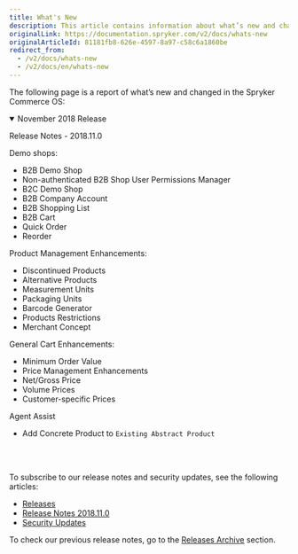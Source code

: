 ```yaml
---
title: What's New
description: This article contains information about what’s new and changed in the Spryker Commerce OS.
originalLink: https://documentation.spryker.com/v2/docs/whats-new
originalArticleId: 81181fb8-626e-4597-8a97-c58c6a1860be
redirect_from:
  - /v2/docs/whats-new
  - /v2/docs/en/whats-new
---
```


<!--

Used to be http://spryker.github.io/getting-started/whats-new/

Learn more about the new [GDPR regulations](https://documentation.spryker.com/guidelines/guidelines-for-new-gdpr-rules.htm) taking affect on May the 25th, 2018.

Click  here for information on how to navigate through the Academy.
-->

The following page is a report of what’s new and changed in the Spryker Commerce OS:

<details open>
<summary>November 2018 Release</summary>
    
Release Notes - 2018.11.0
    
Demo shops:
    

* B2B Demo Shop
* Non-authenticated B2B Shop User Permissions Manager
* B2C Demo Shop
* B2B Company Account
* B2B Shopping List
* B2B Cart
* Quick Order
* Reorder

Product Management Enhancements:

* Discontinued Products
* Alternative Products
* Measurement Units
* Packaging Units
* Barcode Generator
* Products Restrictions
* Merchant Concept

General Cart Enhancements:

* Minimum Order Value
* Price Management Enhancements
* Net/Gross Price
* Volume Prices
* Customer-specific Prices

Agent Assist

* Add Concrete Product to `Existing Abstract Product`
    
<!--

* New: Reorder
* New: Own Orders of Customers in the Administration Interface
* Improved: Checkout Shipment Pre-Check Plugin
* Improved: Country on the Order Details Page in the Administrator Interface
* Improved: Extension Points for Post (De)activation of CMS Pages and Categories Update
-->
    
</br>
</details>

</br>

To subscribe to our release notes and security updates, see the following articles:

* [Releases](/docs/scos/user/about-spryker/201903.0/releases/releases.html)
* [Release Notes 2018.11.0](/docs/scos/user/about-spryker/201903.0/releases/release-notes/release-notes-2018.11.0/release-notes-2018.11.0.html)
* [Security Updates](/docs/scos/user/about-spryker/201903.0/whats-new/security-updates.html)

To check our previous release notes, go to the [Releases Archive](/docs/scos/user/about-spryker/201903.0/releases/releases.html-archive) section.

<!--
<details open>
<summary>April 2018 Release</summary>
    
[Release Notes - April - 2018](https://documentation.spryker.com/about_spryker/releases/archive/2018/release-notes-april-1-2018.htm)
    

* New: Reorder
* New: Own Orders of Customers in the Administration Interface
* Improved: Checkout Shipment Pre-Check Plugin
* Improved: Country on the Order Details Page in the Administrator Interface
* Improved: Extension Points for Post (De)activation of CMS Pages and Categories Update 

</br>
</details>

<details open>
<summary>March 2018 Release</summary>
    
[Release Notes - March - 2018](https://documentation.spryker.com/about_spryker/releases/archive/2018/release-notes-march-1-2018.htm)
    

* New: Gift Cards
* New: Setting a New Password For the Administration Interface Users
* New: Multi-store Products Availability
* Improved: Obsolete Touch Records Cleanup
* Improved: Elasticsearch 5 Upgrade

</br>
</details>

<details open>
<summary>February 2018 - Release #2</summary>
    
[Release Notes - February - 2 2018](https://documentation.spryker.com/about_spryker/releases/archive/2018/release-notes-february-2-2018.htm)
    

* New: CMS Blocks Per Store
* New: Discounts Per Store
* New: Time To Live For Products
* Improved: Configurable Cookie Path
* Improved: Full Compatibility To Symfony 28 And Then 30
* Improved: Compatibility To PHP 7.2

</br>
</details>

<details open>
<summary>February 2018 - Release #1</summary>
    
[Release Notes - February - 1 2018](https://documentation.spryker.com/about_spryker/releases/archive/2018/release-notes-february-2018.htm)
    

* New: Product Search Widget
* New: Multi-Store Product Abstract
* Improved: Multiple Mappings Per Single Import
* Improved: Fixing Compatibility Issues In All FormTypes
* Improved: New Fields on Customer Account Page

</br>
</details>

<details open>
<summary>January 2018 Release</summary>
    
[Release Notes - January - 2018](https://documentation.spryker.com/about_spryker/releases/archive/2018/release-notes-january-2018.htm)
    

* New: Multi-Currency Product Options
* New: Category Filters
* New: Adding Multiple Products to Cart
* Improved: Use of Logger Plugin by Log Module
* Improved: Fixing a Misleading Name in Sales Query Container
* Improved: Order Placement Process Refactoring
* Improved: Changing the Table Column Type From the Project Code
* Improved: Configuring SSL Verification in Zed Request Client

</br>
</details>

<details open>
<summary>December 2017 Release</summary>
    
[Release Notes - December - 2017](https://documentation.spryker.com/about_spryker/releases/archive/2017/release-notes-december-2017.htm)
    

* New: Initial Release of Heidelpay Module
* New: Arvato RSS Release 2.0.0
* Improved: Spryker Install Tool
* Improved: Discount Calculation Performance with High Number of Criterias in Discount Rule
* Improved: Module Config Shared Between Layers and Between Modules
* Improved:bCatalog View Mode
* Improved: Zed Side Email Validation on Newsletter Subscription and Guest Form
* Improved: Preparing Console Module for Standalone Usage

</br>
</details>

<details open>
<summary>November 2017 - Release #2</summary>
    
[Release Notes - November - 2 2017](https://documentation.spryker.com/about_spryker/releases/archive/2017/release-notes-november-2-2017.htm)
    
* Improved: Inspinia Update
* Improved: Filter Out Certain Orders from Listing in Yves Customer Account
* Improved: Limits for Sequence Numbers
* Improved: Double Click Protection for Submit Action in Zed Administrative Interface
* Improved: Success Codes for NewRelic Record Deployment Response

</br>
</details>

<details open>
<summary>November 2017 - Release #1</summary>
    
[Release Notes - November - 1 2017](https://documentation.spryker.com/about_spryker/releases/archive/2017/release-notes-november-1-2017.htm)
    
* New: Multi-currency for Shipments
* New: Introducing Infrastructure for Upcoming Publish &amp; Synchronisation
* Improved: State Machine Sub-process Reuse
* Improved: Aggregated Reservations for Availability Updates
* Improved: Dedicated Log Configuration Plugins
* Improved: Decoupling JavaScript Dependency in CMS

</br>
</details>

<details open>
<summary>October 2017 - Release #2</summary>
    
[Release Notes - October - 2 2017](https://documentation.spryker.com/about_spryker/releases/archive/2017/release-notes-october-2-2017.htm)

* New: Multi-currency for Discounts
* Improved: Twig Data Access Optimisation
* Improved: Code Sniffer for Project Modules
* Improved: Architecture Sniffer for Custom Paths in Project or Vendor

</br>
</details>

<details open>
<summary>October 2017 - Release #1</summary>
    
[Release Notes - October - 1 2017](https://documentation.spryker.com/about_spryker/releases/archive/2017/release-notes-october-1-2017.html)

* New: CMS Page Preview
* New: Validity Dates for Navigation Nodes
* New: Multi-currency for Orders
* Improved: oryx-for-zed Version Update to 1.1.1
* Improved: New Interface to Allow Shipment and Payment Method Grouping
* Improved: Logging Exceptions in a Human-readable Format
* Improved: CallbackHandler for Exception Logging
* Improved: Cache for Already Located Classes
* Improved: fromArray() Method Performance
* Improved: StorageClient Optimization
* Improved: Add-to-cart Function Performance
* Improved: Force HTTPS
* Improved: Failed Add-to-cart Items from Wishlist
* Improved: OMS Performance Due to Missing Indexes in PostgreSQL
* Improved: Standalone Facets

</br>
</details>

<details open>
<summary>September 2017 - Release #2</summary>
    
[Release Notes - September - 2 2017](https://documentation.spryker.com/about_spryker/releases/archive/2017/release-notes-september-2-2017.htm)

* New: Discount Promotion Products
* New: Product Reviews and Ratings
* New: Multi Currency Infrastructure
* New: Propel Migration Check Console Command
* New: Config Profiler
* Improved: Product Availability Retrieval Enhancement
* Improved: Touch Aware Data Importers to Touch Inactive
* Improved: Validator Updates for Transfers
* Improved: Navigation Redis Entry Optimization
* Improved: Kernel Class Resolver Performance
* Improved: Missing Index for Stock Table
* Improved: Price Check Query Performance
* Improved: Output Execution Time for Importers
* Improved: Mget Cache

</br>
</details>

<details open>
<summary>September 2017 - Release #1</summary>

[Release Notes - September - 1 2017](https://documentation.spryker.com/about_spryker/releases/archive/2017/release-notes-september-1-2017.htm)

* New: Attribute Management for High Number of Attributes
* New: Remove Payment when Cart is Modified
* Improved: Template Validation to CMS Blocks
* Improved: Order Countries
* Improved: Remove Empty Catch Block
* Improved: Customer Group Optimization
* Improved: Cache for Navigation

</br>
</details>

<details open>
<summary>August 2017 - Release #2</summary>

[Release Notes - August - 2 2017](https://documentation.spryker.com/about_spryker/releases/archive/2017/release-notes-august-2-2017.htm)

* New: Order Details Improvement
* Improved: Enable isSearchable Checkbox for CMS Page
* Improved: Initial Grand Total Calculator
* Improved: Product Price Size
* Improved: Query Only Non Assigned Product Abstracts for Assignment
* Improved: Remove Voucher Pool Key From Discount When Type Changes
* Improved: Restore Password Link Generation
* Improved: Unique Name Validation for Carriers

</br>
</details>

<details open>
<summary>August 2017 - Release #1</summary>

[Release Notes - August - 1 2017](https://documentation.spryker.com/about_spryker/releases/archive/2017/release-notes-august-1-2017.htm)

* New: Shipment Discount
* Improved: Create Injection Points for Project Logic for Twig
* Improved: Optional Category Template
* Improved: Shipment Delivery Time
* Improved: Reset Password
* Improved: NULL Password in Config for Storage
* Improved: Missing Breadcrumbs
* Improved: Elasticsearch Client Config
* Improved: Architecture Sniffer
* Improved: Increment Counter for Unlimited Vouchers
* Improved: Change Path to last_yves_request Log
* Improved: Allow Check for Breadcrumbs in Communication
* Improved: Exclusive Custom Search and Storage Client Configuration
* Improved: Update to Allow symfony/http-kernel V2 or V3

</br>
</details>

<details open>
<summary>July 2017 - Release #2</summary>

[Release Notes - July - 2 2017](https://documentation.spryker.com/about_spryker/releases/archive/2017/release-notes-july-2-2017.htm)

* New: Filter by Product Labels
* New: Data Importers
* New: New Products and Dynamic Labels
* New: Category Template and CMS Block Position
* Improved: Possibility to Add ServiceProvider to ConsoleBootstrap
* Improved: CORS Headers
* Improved: Storage Client Cache

</br>
</details>

<details open>
<summary>July 2017 - Release #1</summary>

[Release Notes - July - 1 2017](https://documentation.spryker.com/about_spryker/releases/archive/2017/release-notes-july-1-2017.htm)

* New: Selecting Product Variant in the Cart
* New: Improvements and New Features for CMS Blocks
* New: FileSystem Filemanager
* New: On Sale Products
* New: Discount Rules Based On Product Labels
* New: Multiple Payment Methods for One Sales Order
* New: CMS Content Widgets
* Improved: Validation for Attributes
* Improved: Customer Address Country Options
* Improved: Configuration for CMS Placeholders
* Improved: Subscribe to Newsletter Without Customer Account
* Improved: Enabled Open Range Queries for Filters
* Improved: Stock Management
* Improved: Interface for Subscription Handler
* Improved: Discount Filter
* Improved: Beta: HTTP OPTIONS Pre-flight Request Support

</br>
</details>

<details open>
<summary>June 2017 - Release #2</summary>

[Release Notes - June - 2 2017](https://documentation.spryker.com/about_spryker/releases/archive/2017/release-notes-june-2-2017.htm)

* New: Delete Customer Account
* New: Product Sets
* New: Product Labels
* Improved: Calculation
* Improved: Config Options to Define Ports for Yves and Zed
* Improved: Hashing Algorithm for Zed Authentication

</br>
</details>

<details open>
<summary>June 2017 - Release #1</summary>

[Release Notes - June - 1 2017](https://documentation.spryker.com/about_spryker/releases/archive/2017/release-notes-june-1-2017.htm)

* Improved: Session Service Provider Enhancement
* Improved: Autoload Entry for BC
* Improved: Combining Product Images
* Improved: GetConfig for DependencyProvider
* Improved: Moving Glob to Finder

</br>
</details>

<details open>
<summary>May 2017 - Release #2</summary>

[Release Notes - May - 2 2017](https://documentation.spryker.com/about_spryker/releases/archive/2017/release-notes-may-2-2017.htm)

* New: CMS Page Draft and Page Versioning
* New: Rest API - BETA
* Improved: Removing Image from Image Set
* Improved: GUI Group Buttons
* Improved: Application Store for Testify
* Improved: Logging of Custom Exceptions in Yves
* Improved: Extended Data Set for DataFeed - BETA

</br>
</details>

<details open>
<summary>May 2017 - Release #1</summary>

[Release Notes - May - 1 2017](https://documentation.spryker.com/about_spryker/releases/archive/2017/release-notes-may-1-2017.htm)

* New: Product Groups
* Improved: CodeStyle checker
* Improved: PropelQueryBuilder Filtering and PropelOrm Formatting

</br>
</details>

<details open>
<summary>April 2017 - Release #2</summary>

[Release Notes - April - 2 2017](https://documentation.spryker.com/about_spryker/releases/archive/2017/release-notes-april-2-2017.htm)

* New: Multiple Wishlists
* New: Generated Directory Removal
* New: Data Feeds - BETA
* Improved: Twig Cache Warmup
* Improved: Zed Navigation Fix


</br>
</details>

<details open>
<summary>April 2017 - Release #1</summary>

[Release Notes - April - 1 2017](https://documentation.spryker.com/about_spryker/releases/archive/2017/release-notes-april-1-2017.htm)

* New: Product Relations
* New: Event module
* New: Propel Query Builder - BETA
* Improved: 3rd party integrations


</br>
</details>

-->
